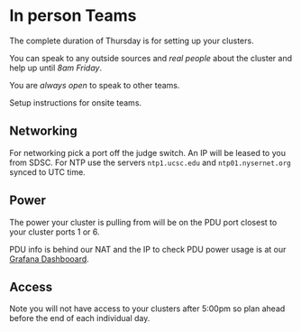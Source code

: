 # In person Teams
The complete duration of Thursday is for setting up your clusters.

You can speak to any outside sources and *real people* about the cluster and help up until *8am Friday*. 

You are *always open* to speak to other teams.

Setup instructions for onsite teams.

## Networking
For networking pick a port off the judge switch. An IP will be leased to you
from SDSC.  For NTP use the servers `ntp1.ucsc.edu` and `ntp01.nysernet.org`
synced to UTC time.

## Power
The power your cluster is pulling from will be on the PDU port closest to your cluster ports 1 or 6.

PDU info is behind our NAT and the IP to check PDU power usage is at our [Grafana Dashbooard](http://10.100.0.1:3000/public-dashboards/2714c119e8e7434baf630c0e67d4a91e?orgId=1&refresh=5s).

## Access

Note you will not have access to your clusters after 5:00pm so plan ahead before the end of each individual day.